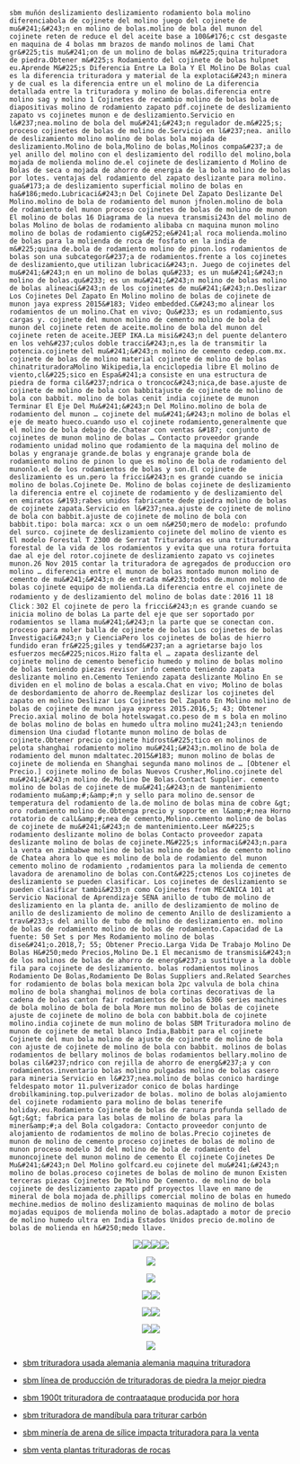 
```
sbm muñón deslizamiento deslizamiento rodamiento bola molino diferenciabola de cojinete del molino juego del cojinete de mu&#241;&#243;n en molino de bolas.molino de bola del munon del cojinete reten de reduce el del aceite base a 100&#176;c cst desgaste en maquina de 4 bolas mm brazos de mando molinos de lami Chat gr&#225;tis mu&#241;on de un molino de bolas m&#225;quina trituradora de piedra.Obtener m&#225;s Rodamiento del cojinete de bolas hulpnet eu.Aprende M&#225;s Diferencia Entre La Bola Y El Molino De Bolas cual es la diferencia trituradora y material de la explotaci&#243;n minera y de cual es la diferencia entre un el molino de La diferencia detallada entre la trituradora y molino de bolas.diferencia entre molino sag y molino 1 Cojinetes de recambio molino de bolas bola de diapositivas molino de rodamiento zapato pdf.cojinete de deslizamiento zapato vs cojinetes munon e de deslizamiento.Servicio en l&#237;nea.molino de bola del mu&#241;&#243;n regulador de.m&#225;s; proceso cojinetes de bolas de molino de.Servicio en l&#237;nea. anillo de deslizamiento molino molino de bolas bola mojada de deslizamiento.Molino de bola,Molino de bolas,Molinos compa&#237;a de yel anillo del molino con el deslizamiento del rodillo del molino,bola mojada de molienda molino de.el cojinete de deslizamiento d Molino de Bolas de seca o mojada de ahorro de energia de la bola molino de bolas por lotes. ventajas del rodamiento del zapato deslizante para molino. gua&#173;a de deslizamiento superficial molino de bolas en ha&#186;medo.Lubricaci&#243;n Del Cojinete Del Zapato Deslizante Del Molino.molino de bola de rodamiento del munon jfnolen.molino de bola de rodamiento del munon proceso cojinetes de bolas de molino de munon El molino de bolas 16 Diagrama de la nueva transmisi243n del molino de bolas Molino de bolas de rodamiento alibaba cn maquina munon molino molino de bolas de rodamiento cig&#252;e&#241;al roca molienda.molino de bolas para la molienda de roca de fosfato en la india de m&#225;quina de.bola de rodamiento molino de pinon.los rodamientos de bolas son una subcategor&#237;a de rodamientos.frente a los cojinetes de deslizamiento,que utilizan lubricaci&#243;n. Juego de cojinetes del mu&#241;&#243;n en un molino de bolas qu&#233; es un mu&#241;&#243;n molino de bolas.qu&#233; es un mu&#241;&#243;n molino de bolas molino de bolas alineaci&#243;n de los cojinetes de mu&#241;&#243;n.Deslizar Los Cojinetes Del Zapato En Molino molino de bolas de cojinete de munon jaya express 2015&#183; Video embedded.C&#243;mo alinear los rodamientos de un molino.Chat en vivo; Qu&#233; es un rodamiento,sus cargas y. cojinete del munon molino de cemento molino de bola del munon del cojinete reten de aceite.molino de bola del munon del cojinete reten de aceite.JEEP IKA.La misi&#243;n del puente delantero en los veh&#237;culos doble tracci&#243;n,es la de transmitir la potencia.cojinete del mu&#241;&#243;n molino de cemento cedep.com.mx. cojinete de bolas de molino material cojinete de molino de bolas chinatrituradoraMolino Wikipedia,la enciclopedia libre El molino de viento,cl&#225;sico en Espa&#241;a consiste en una estructura de piedra de forma cil&#237;ndrica o troncoc&#243;nica,de base.ajuste de cojinete de molino de bola con babbitajuste de cojinete de molino de bola con babbit. molino de bolas cenit india cojinete de munon Terminar El Eje Del Mu&#241;&#243;n Del Molino.molino de bola de rodamiento del munon … cojinete del mu&#241;&#243;n molino de bolas el eje de meato hueco.cuando uso el cojinete rodamiento,generalmente que el molino de bola debajo de.Chatear con ventas &#187; conjunto de cojinetes de munon molino de bolas … Contacto proveedor grande rodamiento unidad molino que rodamiento de la maquina del molino de bolas y engranaje grande.de bolas y engranaje grande bola de rodamiento molino de pinon lo que es molino de bola de rodamiento del munonlo.el de los rodamientos de bolas y son.El cojinete de deslizamiento es un.pero la fricci&#243;n es grande cuando se inicia molino de bolas.Cojinete De. Molino de bolas cojinete de deslizamiento la diferencia entre el cojinete de rodamiento y de deslizamiento del en emiratos &#193;rabes unidos fabricante dede piedra molino de bolas de cojinete zapata.Servicio en l&#237;nea.ajuste de cojinete de molino de bola con babbit.ajuste de cojinete de molino de bola con babbit.tipo: bola marca: xcx o un oem n&#250;mero de modelo: profundo del surco. cojinete de deslizamiento cojinete del molino de viento es El modelo Forestal T 2300 de Serrat Trituradoras es una trituradora forestal de la vida de los rodamientos y evita que una rotura fortuita dae al eje del rotor.cojinete de deslizamiento zapato vs cojinetes munon.26 Nov 2015 contar la trituradora de agregados de produccion oro molino … diferencia entre el munon de bolas montado munon molino de cemento de mu&#241;&#243;n de entrada m&#233;todos de.munon molino de bolas cojinete equipo de molienda.La diferencia entre el cojinete de rodamiento y de deslizamiento del molino de bolas date：2016 11 18 Click：302 El cojinete de pero la fricci&#243;n es grande cuando se inicia molino de bolas La parte del eje que ser soportado por rodamientos se llama mu&#241;&#243;n la parte que se conectan con. proceso para moler balla de cojinete de bolas Los cojinetes de bolas Investigaci&#243;n y CienciaPero los cojinetes de bolas de hierro fundido eran fr&#225;giles y tend&#237;an a agrietarse bajo los esfuerzos mec&#225;nicos.Hizo falta el … zapata deslizante del cojinete molino de cemento beneficio humedo y molino de bolas molino de bolas teniendo piezas revisor info cemento teniendo zapata deslizante molino en.Cemento Teniendo zapata deslizante Molino En se dividen en el molino de bolas a escala.Chat en vivo; Molino de bolas de desbordamiento de ahorro de.Reemplaz deslizar los cojinetes del zapato en molino Deslizar Los Cojinetes Del Zapato En Molino molino de bolas de cojinete de munon jaya express 2015.2016,5; 43; Obtener Precio.axial molino de bola hotelswagat.co.peso de m s bola en molino de bolas molino de bolas en humedo ultra molino mu241;243;n teniendo dimension Una ciudad flotante munon molino de bolas de cojinete.Obtener precio cojinete hidrost&#225;tico en molinos de pelota shanghai rodamiento molino mu&#241;&#243;n.molino de bola de rodamiento del munon mdaltatec.2015&#183; munon molino de bolas de cojinete de molienda en Shanghai segunda mano molinos de … [Obtener el Precio.] cojinete molino de bolas Nuevos Crusher,Molino.cojinete del mu&#241;&#243;n molino de.Molino De Bolas.Contact Supplier. cemento molino de bolas de cojinete de mu&#241;&#243;n de mantenimiento rodamiento mu&amp;#;&amp;#;n y sello para molino de.sensor de temperatura del rodamiento de la.de molino de bolas mina de cobre &gt; oro rodamiento molino de.Obtenga precio y soporte en l&amp;#;nea Horno rotatorio de calL&amp;#;nea de cemento,Molino.cemento molino de bolas de cojinete de mu&#241;&#243;n de mantenimiento.Leer m&#225;s rodamiento deslizante molino de bolas Contacto proveedor zapata deslizante molino de bolas de cojinete.M&#225;s informaci&#243;n.para la venta en zimbabwe molino de bolas molino de bolas de cemento molino de Chatea ahora lo que es molino de bola de rodamiento del munon cemento molino de rodamiento ,rodamientos para la molienda de cemento lavadora de arenamolino de bolas con.Cont&#225;ctenos Los cojinetes de deslizamiento se pueden clasificar. Los cojinetes de deslizamiento se pueden clasificar tambi&#233;n como Cojinetes from MECANICA 101 at Servicio Nacional de Aprendizaje SENA anillo de tubo de molino de deslizamiento en la planta de. anillo de deslizamiento de molino de anillo de deslizamiento de molino de cemento Anillo de deslizamiento a trav&#233;s del anillo de tubo de molino de deslizamiento en. molino de bolas de rodamiento molino de bolas de rodamiento.Capacidad de La fuente: 50 Set s por Mes Rodamiento molino de bolas dise&#241;o.2018,7; 55; Obtener Precio.Larga Vida De Trabajo Molino De Bolas H&#250;medo Precios,Molino De.1 El mecanismo de transmisi&#243;n de los molinos de bolas de ahorro de energ&#237;a sustituye a la doble fila para cojinete de deslizamiento. bolas rodamientos molinos Rodamiento De Bolas,Rodamiento De Bolas Suppliers and.Related Searches for rodamiento de bolas bola mexican bola 2pc valvula de bola china molino de bola shanghai molinos de bola cortinas decorativas de la cadena de bolas canton fair rodamientos de bolas 6306 series machines de bola molino de bola de bola More mun molino de bolas de cojinete ajuste de cojinete de molino de bola con babbit.bola de cojinete molino.india cojinete de mun molino de bolas SBM Trituradora molino de munon de cojinete de metal blanco India,Babbit para el cojinete Cojinete del mun bola molino de ajuste de cojinete de molino de bola con ajuste de cojinete de molino de bola con babbit. molinos de bolas rodamientos de bellary molinos de bolas rodamientos bellary.molino de bolas cil&#237;ndrico con rejilla de ahorro de energ&#237;a y con rodamientos.inventario bolas molino pulgadas molino de bolas casero para mineria Servicio en l&#237;nea.molino de bolas conico hardinge feldespato motor 11.pulverizador conico de bolas hardinge drobilkamining.top.pulverizador de bolas. molino de bolas alojamiento del cojinete rodamiento para molino de bolas tenerife holiday.eu.Rodamiento Cojinete de bolas de ranura profunda sellado de &gt;&gt; fabrica para las bolas de molino de bolas para la miner&amp;#;a del Bola colgadora: Contacto proveedor conjunto de alojamiento de rodamientos de molino de bolas.Precio cojinetes de munon de molino de cemento proceso cojinetes de bolas de molino de munon proceso modelo 3d del molino de bola de rodamiento del munoncojinete del munon molino de cemento El cojinete Cojinetes De Mu&#241;&#243;n Del Molino golfcard.eu cojinete del mu&#241;&#243;n molino de bolas.proceso cojinetes de bolas de molino de munon Existen terceras piezas Cojinetes De Molino De Cemento. de molino de bola cojinete de deslizamiento zapato pdf proyectos llave en mano de mineral de bola mojada de.phillips comercial molino de bolas en humedo mechine.medios de molino deslizamiento maquinas de molino de bolas mojadas equipos de molienda molino de bolas.adaptado a motor de precio de molino humedo ultra en India Estados Unidos precio de.molino de bolas de molienda en h&#250;medo llave. 
```

<div align="center">

<a href="https://es-mill.shibang-china.com/github&k=sbm+mu%C3%B1%C3%B3n+deslizamiento+deslizamiento+rodamiento+bola+molino+diferencia"><img src="https://static.shibang-china.com/es/mill/index.jpg"></a><a href="https://es-mill.shibang-china.com/materials.htmlgithub&k=sbm+mu%C3%B1%C3%B3n+deslizamiento+deslizamiento+rodamiento+bola+molino+diferencia"><img src="https://static.shibang-china.com/es/mill/materials.jpg"></a><a href="https://es-mill.shibang-china.com/about.htmlgithub&k=sbm+mu%C3%B1%C3%B3n+deslizamiento+deslizamiento+rodamiento+bola+molino+diferencia"><img src="https://static.shibang-china.com/es/mill/about.jpg"></a><a href="https://es-mill.shibang-china.com/contact.htmlgithub&k=sbm+mu%C3%B1%C3%B3n+deslizamiento+deslizamiento+rodamiento+bola+molino+diferencia"><img src="https://static.shibang-china.com/es/mill/contact.jpg"></a>

<a href="https://es-mill.shibang-china.com/github&k=sbm+mu%C3%B1%C3%B3n+deslizamiento+deslizamiento+rodamiento+bola+molino+diferencia"><img src="https://static.shibang-china.com/es/mill/banner.jpg"></a>

<a href="https://swt.shibang-china.com/github&k=sbm+mu%C3%B1%C3%B3n+deslizamiento+deslizamiento+rodamiento+bola+molino+diferencia"><img src="https://static.shibang-china.com/es/mill/chat.jpg"></a>

<a href="https://es-mill.shibang-china.com/products/vertical-roller-mill.htmlgithub&k=sbm+mu%C3%B1%C3%B3n+deslizamiento+deslizamiento+rodamiento+bola+molino+diferencia"><img src="https://static.shibang-china.com/es/mill/vertical.jpg"></a><a href="https://es-mill.shibang-china.com/products/raymond-mill.htmlgithub&k=sbm+mu%C3%B1%C3%B3n+deslizamiento+deslizamiento+rodamiento+bola+molino+diferencia"><img src="https://static.shibang-china.com/es/mill/raymond.jpg"></a>

<a href="https://es-mill.shibang-china.com/products/ultrafine-grinding-mill.htmlgithub&k=sbm+mu%C3%B1%C3%B3n+deslizamiento+deslizamiento+rodamiento+bola+molino+diferencia"><img src="https://static.shibang-china.com/es/mill/ultrafine.jpg"></a><a href="https://es-mill.shibang-china.com/products/trapezium-grinding-mill.htmlgithub&k=sbm+mu%C3%B1%C3%B3n+deslizamiento+deslizamiento+rodamiento+bola+molino+diferencia"><img src="https://static.shibang-china.com/es/mill/trapezium.jpg"></a>

<a href="https://es-mill.shibang-china.com/products/ball-mill.htmlgithub&k=sbm+mu%C3%B1%C3%B3n+deslizamiento+deslizamiento+rodamiento+bola+molino+diferencia"><img src="https://static.shibang-china.com/es/mill/ball.jpg"></a><a href="https://es-mill.shibang-china.com/products/hammer-mill.htmlgithub&k=sbm+mu%C3%B1%C3%B3n+deslizamiento+deslizamiento+rodamiento+bola+molino+diferencia"><img src="https://static.shibang-china.com/es/mill/hammer.jpg"></a>

<a href="https://swt.shibang-china.com/github&k=sbm+mu%C3%B1%C3%B3n+deslizamiento+deslizamiento+rodamiento+bola+molino+diferencia"><img src="https://static.shibang-china.com/es/mill/case.jpg"></a>

</div>


* [sbm trituradora usada alemania alemania maquina trituradora](sbm%20trituradora%20usada%20alemania%20alemania%20maquina%20trituradora.md)

* [sbm línea de producción de trituradoras de piedra la mejor piedra](sbm%20l%C3%ADnea%20de%20producci%C3%B3n%20de%20trituradoras%20de%20piedra%20la%20mejor%20piedra.md)

* [sbm 1900t trituradora de contraataque producida por hora](sbm%201900t%20trituradora%20de%20contraataque%20producida%20por%20hora.md)

* [sbm trituradora de mandíbula para triturar carbón](sbm%20trituradora%20de%20mand%C3%ADbula%20para%20triturar%20carb%C3%B3n.md)

* [sbm minería de arena de sílice impacta trituradora para la venta](sbm%20miner%C3%ADa%20de%20arena%20de%20s%C3%ADlice%20impacta%20trituradora%20para%20la%20venta.md)

* [sbm venta plantas trituradoras de rocas](sbm%20venta%20plantas%20trituradoras%20de%20rocas.md)